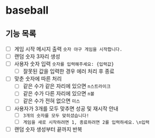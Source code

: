 # baseball

## 기능 목록
- [ ] 게임 시작 메시지 출력 `숫자 야구 게임을 시작합니다.`
- [ ] 랜덤 숫자 3자리 생성
- [ ] 사용자 숫자 입력 `숫자를 입력해주세요: {입력값}`
  - [ ] 잘못된 값을 입력한 경우 에러 처리 후 종료
- [ ] 맞춘 숫자에 따른 처리
  - [ ] 같은 수가 같은 자리에 있으면 `n스트라이크`
  - [ ] 같은 수가 다른 자리에 있으면 `n볼`
  - [ ] 같은 수가 전혀 없으면 `미스`
- [ ] 사용자가 3개를 모두 맞추면 성공 및 재시작 안내
  - [ ] `3개의 숫자를 모두 맞히셨습니다!`
  - [ ] `게임을 새로 시작하려면 1, 종료하려면 2를 입력하세요.` `\n입력`
- [ ] 랜덤 숫자 생성부터 끝까지 반복
